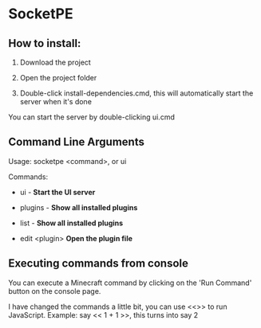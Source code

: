 
# SocketPE

  

## How to install:

  

1. Download the project

  

2. Open the project folder

  

3. Double-click install-dependencies.cmd, this will automatically start the server when it's done

  

You can start the server by double-clicking ui.cmd

  
  
  

## Command Line Arguments

  

Usage: socketpe \<command\>, or ui

  

Commands:

  

- ui - **Start the UI server**

  

- plugins - **Show all installed plugins**

  

- list - **Show all installed plugins**

  

- edit \<plugin\>  **Open the plugin file**


## Executing commands from console
You can execute a Minecraft command by clicking on the 'Run Command' button on the console page.

I have changed the commands a little bit, you can use <<>> to run JavaScript.
Example: say << 1 + 1 >>, this turns into say 2
